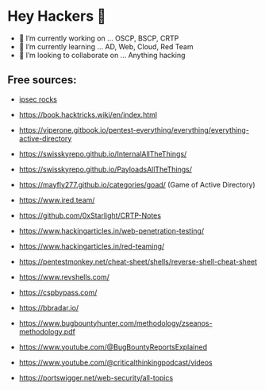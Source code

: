 # Hey Hackers 👋

- 🔭 I’m currently working on ... OSCP, BSCP, CRTP
- 🌱 I’m currently learning ... AD, Web, Cloud, Red Team
- 👯 I’m looking to collaborate on ... Anything hacking

## Free sources: 

- [ipsec rocks](https://ippsec.rocks/?#)

- https://book.hacktricks.wiki/en/index.html

- https://viperone.gitbook.io/pentest-everything/everything/everything-active-directory

- https://swisskyrepo.github.io/InternalAllTheThings/

- https://swisskyrepo.github.io/PayloadsAllTheThings/

- https://mayfly277.github.io/categories/goad/ (Game of Active Directory)

- https://www.ired.team/

- https://github.com/0xStarlight/CRTP-Notes

- https://www.hackingarticles.in/web-penetration-testing/

- https://www.hackingarticles.in/red-teaming/

- https://pentestmonkey.net/cheat-sheet/shells/reverse-shell-cheat-sheet

- https://www.revshells.com/

- https://cspbypass.com/

- https://bbradar.io/

- https://www.bugbountyhunter.com/methodology/zseanos-methodology.pdf

- https://www.youtube.com/@BugBountyReportsExplained

- https://www.youtube.com/@criticalthinkingpodcast/videos

- https://portswigger.net/web-security/all-topics
